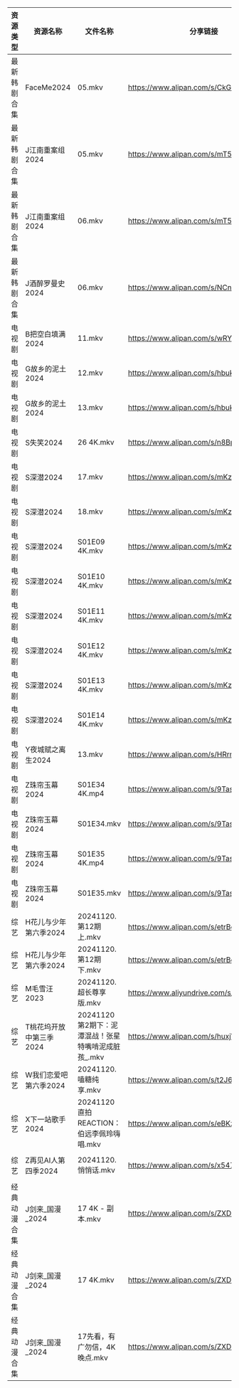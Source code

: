 | 资源类型   | 资源名称           | 文件名称                             | 分享链接                                      | 更新时间                |
| ------ | -------------- | -------------------------------- | ----------------------------------------- | ------------------- |
| 最新韩剧合集 | FaceMe2024     | 05.mkv                           | https://www.alipan.com/s/CkGBPR4Byqd      | 2024-11-20 22:05:27 |
| 最新韩剧合集 | J江南重案组2024     | 05.mkv                           | https://www.alipan.com/s/mT5XgaydgoS      | 2024-11-20 18:05:55 |
| 最新韩剧合集 | J江南重案组2024     | 06.mkv                           | https://www.alipan.com/s/mT5XgaydgoS      | 2024-11-20 18:05:55 |
| 最新韩剧合集 | J酒醉罗曼史2024     | 06.mkv                           | https://www.alipan.com/s/NCnyAs2UUuM      | 2024-11-20 00:05:53 |
| 电视剧    | B把空白填满2024     | 11.mkv                           | https://www.alipan.com/s/wRYGJvGX3v4      | 2024-11-20 19:05:04 |
| 电视剧    | G故乡的泥土2024     | 12.mkv                           | https://www.alipan.com/s/hbukkKUDCNQ      | 2024-11-20 14:05:27 |
| 电视剧    | G故乡的泥土2024     | 13.mkv                           | https://www.alipan.com/s/hbukkKUDCNQ      | 2024-11-20 14:05:26 |
| 电视剧    | S失笑2024        | 26 4K.mkv                        | https://www.alipan.com/s/n8BpKswATcQ      | 2024-11-20 19:06:31 |
| 电视剧    | S深潜2024        | 17.mkv                           | https://www.alipan.com/s/mKzzNt5BcAW      | 2024-11-20 18:06:32 |
| 电视剧    | S深潜2024        | 18.mkv                           | https://www.alipan.com/s/mKzzNt5BcAW      | 2024-11-20 18:06:32 |
| 电视剧    | S深潜2024        | S01E09 4K.mkv                    | https://www.alipan.com/s/mKzzNt5BcAW      | 2024-11-20 20:06:34 |
| 电视剧    | S深潜2024        | S01E10 4K.mkv                    | https://www.alipan.com/s/mKzzNt5BcAW      | 2024-11-20 20:06:34 |
| 电视剧    | S深潜2024        | S01E11 4K.mkv                    | https://www.alipan.com/s/mKzzNt5BcAW      | 2024-11-20 20:06:34 |
| 电视剧    | S深潜2024        | S01E12 4K.mkv                    | https://www.alipan.com/s/mKzzNt5BcAW      | 2024-11-20 20:06:34 |
| 电视剧    | S深潜2024        | S01E13 4K.mkv                    | https://www.alipan.com/s/mKzzNt5BcAW      | 2024-11-20 20:06:33 |
| 电视剧    | S深潜2024        | S01E14 4K.mkv                    | https://www.alipan.com/s/mKzzNt5BcAW      | 2024-11-20 20:06:33 |
| 电视剧    | Y夜城赋之离生2024    | 13.mkv                           | https://www.alipan.com/s/HRrmF6pzTLL      | 2024-11-20 19:06:54 |
| 电视剧    | Z珠帘玉幕2024      | S01E34 4K.mp4                    | https://www.alipan.com/s/9Taskj8gkML      | 2024-11-20 16:06:59 |
| 电视剧    | Z珠帘玉幕2024      | S01E34.mkv                       | https://www.alipan.com/s/9Taskj8gkML      | 2024-11-20 14:06:49 |
| 电视剧    | Z珠帘玉幕2024      | S01E35 4K.mp4                    | https://www.alipan.com/s/9Taskj8gkML      | 2024-11-20 16:06:59 |
| 电视剧    | Z珠帘玉幕2024      | S01E35.mkv                       | https://www.alipan.com/s/9Taskj8gkML      | 2024-11-20 14:06:49 |
| 综艺     | H花儿与少年第六季2024  | 20241120.第12期上.mkv               | https://www.alipan.com/s/etrBePtYsJ7      | 2024-11-20 14:07:10 |
| 综艺     | H花儿与少年第六季2024  | 20241120.第12期下.mkv               | https://www.alipan.com/s/etrBePtYsJ7      | 2024-11-20 14:07:10 |
| 综艺     | M毛雪汪2023       | 20241120.超长尊享版.mkv               | https://www.aliyundrive.com/s/asPqfgPRqAg | 2024-11-20 14:07:27 |
| 综艺     | T桃花坞开放中第三季2024 | 20241120第2期下：泥潭混战！张星特嘴啃泥成脏孩_.mkv | https://www.alipan.com/s/huxjWHDrNBn      | 2024-11-20 20:08:31 |
| 综艺     | W我们恋爱吧第六季2024  | 20241120.嗑糖纯享.mkv                | https://www.alipan.com/s/t2J6m3nj1EP      | 2024-11-20 14:08:23 |
| 综艺     | X下一站歌手2024     | 20241120直拍REACTION：伯远李佩玲嗨唱.mkv   | https://www.alipan.com/s/eBKzWFKqm82      | 2024-11-20 14:08:34 |
| 综艺     | Z再见AI人第四季2024  | 20241120.悄悄话.mkv                 | https://www.alipan.com/s/x547zMqipVp      | 2024-11-20 14:08:54 |
| 经典动漫合集 | J剑来_国漫_2024    | 17 4K - 副本.mkv                   | https://www.alipan.com/s/ZXDbEYyKrjr      | 2024-11-20 20:05:43 |
| 经典动漫合集 | J剑来_国漫_2024    | 17 4K.mkv                        | https://www.alipan.com/s/ZXDbEYyKrjr      | 2024-11-20 20:05:43 |
| 经典动漫合集 | J剑来_国漫_2024    | 17先看，有广勿信，4K晚点.mkv               | https://www.alipan.com/s/ZXDbEYyKrjr      | 2024-11-20 19:05:49 |
